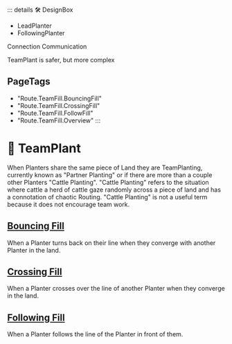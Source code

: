 ::: details 🛠 DesignBox

- LeadPlanter
- FollowingPlanter


Connection Communication

TeamPlant is safer, but more complex
<h2>PageTags</h2>

- "Route.TeamFill.BouncingFill"
- "Route.TeamFill.CrossingFill"
- "Route.TeamFill.FollowFill"
- "Route.TeamFill.Overview"
:::

# 🔺 <route>TeamPlant</route>

When Planters share the same piece of Land they are TeamPlanting, currently known as "Partner Planting" or if there are more than a couple other Planters "Cattle Planting". "Cattle Planting" refers to the situation where cattle a herd of cattle gaze randomly across a piece of land and has a connotation of chaotic Routing. "Cattle Planting" is not a useful term because it does not encourage team work.

## [Bouncing Fill](/reference/Route/TeamPlant/BouncingFill)

When a Planter turns back on their line when they converge with another Planter in the land.

## [Crossing Fill](/reference/Route/TeamPlant/CrossingFill)

When a Planter crosses over the line of another Planter when they converge in the land.

## [Following Fill](/reference/Route/TeamPlant/FollowingFill)

When a Planter follows the line of the Planter in front of them.


